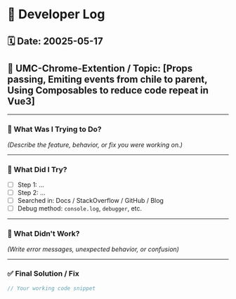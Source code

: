 # 📘 Developer Log

## 🗓️ Date: 20025-05-17

## 🧩 UMC-Chrome-Extention / Topic: [Props passing, Emiting events from chile to parent, Using Composables to reduce code repeat in Vue3]

---

### 🧠 What Was I Trying to Do?

_(Describe the feature, behavior, or fix you were working on.)_

---

### 🧪 What Did I Try?

- [ ] Step 1: ...
- [ ] Step 2: ...
- [ ] Searched in: Docs / StackOverflow / GitHub / Blog
- [ ] Debug method: `console.log`, `debugger`, etc.

---

### 🚧 What Didn't Work?

_(Write error messages, unexpected behavior, or confusion)_

---

### ✅ Final Solution / Fix

```js
// Your working code snippet
```
